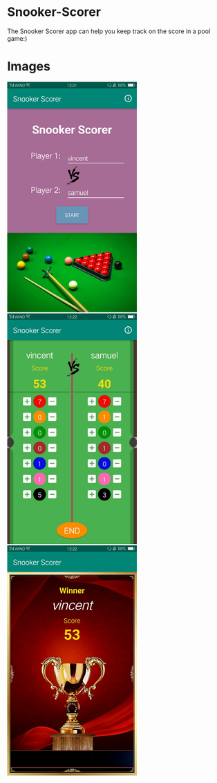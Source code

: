 # Snooker-Scorer
The Snooker Scorer app can help you keep track on the score in a pool game:)

# Images
<img src="images/1.jpg" width=300> 
<img src="images/2.jpg" width=300>
<img src="images/3.jpg" width=300>
